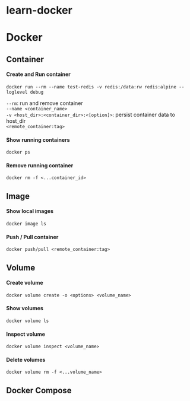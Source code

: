 # learn-docker

# Docker

## Container

#### Create and Run container
```
docker run --rm --name test-redis -v redis:/data:rw redis:alpine --loglevel debug
```
`--rm`: run and remove container<br>
`--name <container_name>`<br>
`-v <host_dir>:<container_dir>:<[option]>`: persist container data to host_dir<br>
`<remote_container:tag>`

#### Show running containers
```
docker ps
```

#### Remove running container
```
docker rm -f <...container_id>
```

## Image

#### Show local images
```
docker image ls
```

#### Push / Pull container
```
docker push/pull <remote_container:tag>
```

## Volume

#### Create volume
```
docker volume create -o <options> <volume_name>
```

#### Show volumes
```
docker volume ls
```

#### Inspect volume
```
docker volume inspect <volume_name>
```

#### Delete volumes
```
docker volume rm -f <...volume_name>
```

## Docker Compose

